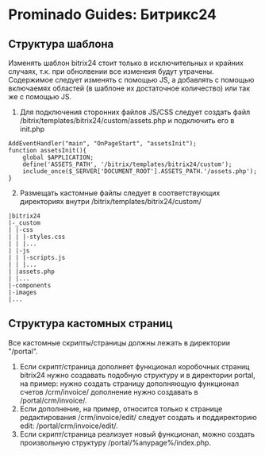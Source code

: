 # Prominado Guides: Битрикс24

## Структура шаблона
Изменять шаблон bitrix24 стоит только в исключительных и крайних случаях, т.к. при обнолвении все изменеия будут утрачены. Содержимое следует изменять с помощью JS, а добавлять с помощью включаемях областей (в шаблоне их достаточное количество) или так же с помощью JS.
1. Для подключения сторонних файлов JS/CSS следует создать файл /bitrix/templates/bitrix24/custom/assets.php и подключить его в init.php
```
AddEventHandler("main", "OnPageStart", "assetsInit");
function assetsInit(){
    global $APPLICATION;
    define('ASSETS_PATH', '/bitrix/templates/bitrix24/custom');
    include_once($_SERVER['DOCUMENT_ROOT'].ASSETS_PATH.'/assets.php');
}
```
2. Размещать кастомные файлы следует в соответствующих директориях внутри /bitrix/templates/bitrix24/custom/
```
|bitrix24
|-_custom
| |-css
| | |-styles.css
| | |...
| |-js
| | |-scripts.js
| | |...
| |assets.php
| |...
|-components
|-images
|...
```

## Структура кастомных страниц
Все кастомные скрипты/страницы должны лежать в директории "/portal".
1. Если скрипт/страница дополняет функционал коробочных страниц bitrix24 нужно создавать подобную структуру и в директории portal, на пример: нужно создать страницу дополняющую функционал счетов /crm/invoice/ дополнение нужно создавать в /portal/crm/invoice/. 
2. Если дополнение, на пример, относится только к странице редактирования /crm/invoice/edit/ следует создать и поддиректорию edit: /portal/crm/invoice/edit/.
3. Если скрипт/страница реализует новый функционал, можно создать произвольную структуру /portal/%anypage%/index.php.